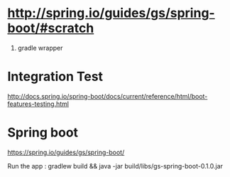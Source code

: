 # http://spring.io/guides/gs/spring-boot/#scratch

1) gradle wrapper

# Integration Test

http://docs.spring.io/spring-boot/docs/current/reference/html/boot-features-testing.html

# Spring boot

https://spring.io/guides/gs/spring-boot/

Run the app : gradlew build && java -jar build/libs/gs-spring-boot-0.1.0.jar